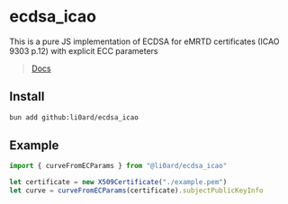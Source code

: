 # ecdsa_icao

This is a pure JS implementation of ECDSA for eMRTD certificates (ICAO 9303 p.12) with explicit ECC parameters 

> [Docs](https://li0ard.github.io/ecdsa_icao)

## Install

```bash
bun add github:li0ard/ecdsa_icao
```

## Example

```ts
import { curveFromECParams } from "@li0ard/ecdsa_icao"

let certificate = new X509Certificate("./example.pem")
let curve = curveFromECParams(certificate).subjectPublicKeyInfo
```